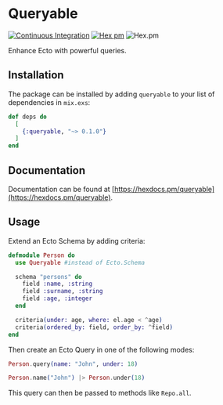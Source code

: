 # Queryable

[![Continuous Integration](https://github.com/danielefongo/queryable/actions/workflows/elixir.yml/badge.svg)](https://github.com/danielefongo/queryable/actions/workflows/elixir.yml)
[![Hex pm](http://img.shields.io/hexpm/v/queryable.svg?style=flat)](https://hex.pm/packages/queryable)
![Hex.pm](https://img.shields.io/hexpm/l/queryable)

Enhance Ecto with powerful queries.

## Installation

The package can be installed by adding `queryable` to your list of dependencies in `mix.exs`:

```elixir
def deps do
  [
    {:queryable, "~> 0.1.0"}
  ]
end
```

## Documentation

Documentation can be found at [https://hexdocs.pm/queryable](https://hexdocs.pm/queryable).

## Usage

Extend an Ecto Schema by adding criteria:

``` elixir
defmodule Person do
  use Queryable #instead of Ecto.Schema

  schema "persons" do
    field :name, :string
    field :surname, :string
    field :age, :integer
  end

  criteria(under: age, where: el.age < ^age)
  criteria(ordered_by: field, order_by: ^field)
end
```

Then create an Ecto Query in one of the following modes:

``` elixir
Person.query(name: "John", under: 18)
```

``` elixir
Person.name("John") |> Person.under(18)
```

This query can then be passed to methods like `Repo.all`.